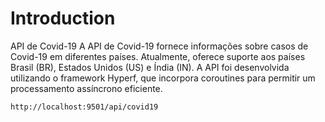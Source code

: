 # Introduction

API de Covid-19
A API de Covid-19 fornece informações sobre casos de Covid-19 em diferentes países. Atualmente, oferece suporte aos países Brasil (BR), Estados Unidos (US) e Índia (IN). A API foi desenvolvida utilizando o framework Hyperf, que incorpora coroutines para permitir um processamento assíncrono eficiente.


```bash
http://localhost:9501/api/covid19
```




